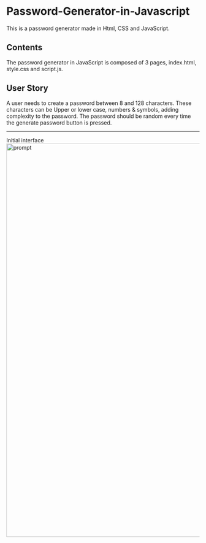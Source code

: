 # Password-Generator-in-Javascript
This is a password generator made in Html, CSS and JavaScript.

<h2>Contents</h2>
<p>
The password generator in JavaScript is composed of 3 pages, index.html, style.css and script.js. 
</p>

<h2>User Story</h2>
<p>
  A user needs to create a password between 8 and 128 characters. These characters can be Upper or lower case, numbers & symbols, adding complexity to the password. The password should be random every time the generate password button is pressed.
</p>
<hr>
Initial interface
<img width="1026" alt="prompt" src="https://user-images.githubusercontent.com/54227198/75951763-f0a1dd80-5f00-11ea-81a8-b67e699855d8.png"
<hr>


